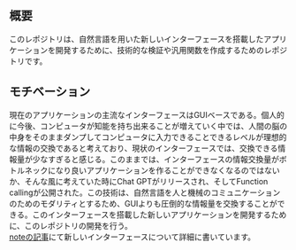 ## 概要
このレポジトリは、自然言語を用いた新しいインターフェースを搭載したアプリケーションを開発するために、技術的な検証や汎用関数を作成するためのレポジトリです。

## モチベーション
現在のアプリケーションの主流なインターフェースはGUIベースである。個人的に今後、コンピュータが知能を持ち出来ることが増えていく中では、人間の脳の中身をそのままダンプしてコンピュータに入力できることできるレベルが理想的な情報の交換であると考えており、現状のインターフェースでは、交換できる情報量が少なすぎると感じる。このままでは、インターフェースの情報交換量がボトルネックになり良いアプリケーションを作ることができなくなるのではないか、そんな風に考えていた時にChat GPTがリリースされ、そしてFunction callingが公開された。この技術は、自然言語を人と機械のコミュニケーションのためのモダリティとするため、GUIよりも圧倒的な情報量を交換することができる。このインターフェースを搭載した新しいアプリケーションを開発するために、このレポジトリの開発を行う。  
[noteの記事]([https://qiita.com/owl03/items/2f679bac85f651882851](https://note.com/huku_developer/n/n9d5d17e90f5a))にて新しいインターフェースについて詳細に書いています。
